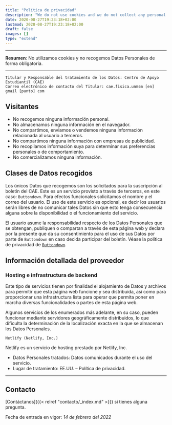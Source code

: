 ```yaml
---
title: "Política de privacidad"
description: "We do not use cookies and we do not collect any personal data."
date: 2020-08-27T19:23:18+02:00
lastmod: 2020-08-27T19:23:18+02:00
draft: false
images: []
type: "extend"
---
```


---
__Resumen__: No utilizamos cookies y no recogemos Datos Personales de forma obligatoria.

---

```text
Titular y Responsable del tratamiento de los Datos: Centro de Apoyo Estudiantil (CAE)
Correo electrónico de contacto del Titular: cae.fisica.unmsm [en] gmail [punto] com
```

## Visitantes

- No recogemos ninguna información personal.
- No almacenamos ninguna información en el navegador.
- No compartimos, enviamos o vendemos ninguna información relacionada al usuario a terceros.
- No compartimos ninguna información con empresas de publicidad.
- No recopilamos información suya para determinar sus preferencias personales o de comportamiento.
- No comercializamos ninguna información.

## Clases de Datos recogidos

Los únicos Datos que recogemos son los solicitados para la suscripción al boletín del CAE. Este es un servicio provisto a través de terceros, en este caso: `Buttondown`. Para efectos funcionales solicitamos el nombre y el correo del usuario. El uso de este servicio es opcional, es decir los usuarios serán libres de no comunicar tales Datos sin que esto tenga consecuencia alguna sobre la disponibilidad o el funcionamiento del servicio.

El usuario asume la responsabilidad respecto de los Datos Personales que se obtengan, publiquen o compartan a través de esta página web y declara por la presente que da su consentimiento para el uso de sus Datos por parte de `Buttondown` en caso decida participar del boletín. Véase la política de privacidad de [`Buttondown`](https://buttondown.email/privacy).

## Información detallada del proveedor

### Hosting e infrastructura de backend

Este tipo de servicios tienen por finalidad el alojamiento de Datos y archivos para permitir que esta página web funcione y sea distribuida, así como para proporcionar una infrastructura lista para operar que permita poner en marcha diversas funcionalidades o partes de esta página web.

Algunos servicios de los enumerados más adelante, en su caso, pueden funcionar mediante servidores geográficamente distribuidos, lo que dificulta la determinación de la localización exacta en la que se almacenan los Datos Personales.

```text
Netlify (Netlify, Inc.)
```

Netlify es un servicio de hosting prestado por Netlify, Inc.

- Datos Personales tratados: Datos comunicados durante el uso del servicio.
- Lugar de tratamiento: EE.UU. – Política de privacidad.

---

## Contacto

[Contáctanos]({{< relref "contacto/_index.md" >}}) si tienes alguna pregunta.

Fecha de entrada en vigor: _14 de febrero del 2022_
